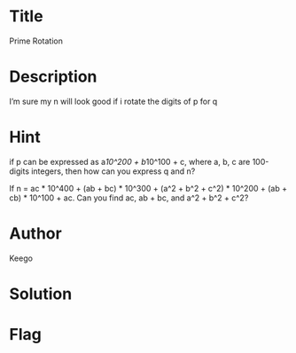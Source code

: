 # Title
Prime Rotation

# Description
I’m sure my n will look good if i rotate the digits of p for q

# Hint
if p can be expressed as a*10^200 + b*10^100 + c, where a, b, c are 100-digits integers, then how can you express q and n?

If n = ac * 10^400 + (ab + bc) * 10^300 + (a^2 + b^2 + c^2) * 10^200 + (ab + cb) * 10^100 + ac. Can you find ac, ab + bc, and a^2 + b^2 + c^2?

# Author
Keego

# Solution


# Flag
